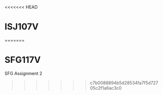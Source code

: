 <<<<<<< HEAD
# ISJ107V
=======
# SFG117V
SFG Assignment 2
>>>>>>> c7b0088894b5d28534fa7f5d72705c2f1a6ac3c0
